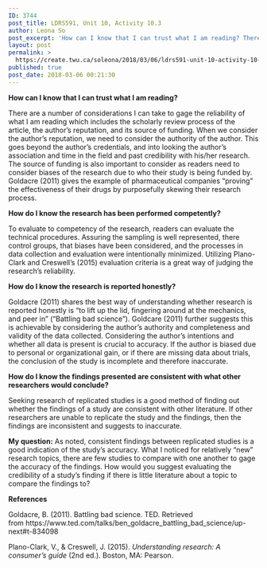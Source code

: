 ```yaml
---
ID: 3744
post_title: LDRS591, Unit 10, Activity 10.3
author: Leona So
post_excerpt: 'How can I know that I can trust what I am reading? There are a number of considerations I can take to gage the reliability of what I am reading which includes the scholarly review process of the article, the author&rsquo;s reputation, and its source of funding. When we consider the author&rsquo;s reputation, we need &hellip; <p><a href="https://create.twu.ca/soleona/2018/03/06/ldrs591-unit-10-activity-10-3/">Continue reading<span> "LDRS591, Unit 10, Activity 10.3"</span></a></p>'
layout: post
permalink: >
  https://create.twu.ca/soleona/2018/03/06/ldrs591-unit-10-activity-10-3/
published: true
post_date: 2018-03-06 00:21:30
---
```

<p><strong>How can I know that I can trust what I am reading?</strong></p>
<p>There are a number of considerations I can take to gage the reliability of what I am reading which includes the scholarly review process of the article, the author&#8217;s reputation, and its source of funding. When we consider the author&#8217;s reputation, we need to consider the authority of the author. This goes beyond the author&#8217;s credentials, and into looking the author&#8217;s association and time in the field and past credibility with his/her research. The source of funding is also important to consider as readers need to consider biases of the research due to who their study is being funded by. Goldacre (2011) gives the example of pharmaceutical companies &#8220;proving&#8221; the effectiveness of their drugs by purposefully skewing their research process.</p>
<p><strong>How do I know the research has been performed competently?</strong></p>
<p>To evaluate to competency of the research, readers can evaluate the technical procedures. Assuring the sampling is well represented, there control groups, that biases have been considered, and the processes in data collection and evaluation were intentionally minimized. Utilizing Plano-Clark and Creswell&#8217;s (2015) evaluation criteria is a great way of judging the research&#8217;s reliability.</p>
<p><strong>How do I know the research is reported honestly?</strong></p>
<p>Goldacre (2011) shares the best way of understanding whether research is reported honestly is &#8220;to lift up the lid, fingering around at the mechanics, and peer in&#8221; (&#8220;Battling bad science&#8221;). Goldcare (2011) further suggests this is achievable by considering the author&#8217;s authority and completeness and validity of the data collected. Considering the author&#8217;s intentions and whether all data is present is crucial to accuracy. If the author is biased due to personal or organizational gain, or if there are missing data about trials, the conclusion of the study is incomplete and therefore inaccurate.</p>
<p><strong>How do I know the findings presented are consistent with what other researchers would conclude?</strong></p>
<p>Seeking research of replicated studies is a good method of finding out whether the findings of a study are consistent with other literature. If other researchers are unable to replicate the study and the findings, then the findings are inconsistent and suggests to inaccurate.</p>
<p><strong>My question:</strong> As noted, consistent findings between replicated studies is a good indication of the study&#8217;s accuracy. What I noticed for relatively &#8220;new&#8221; research topics, there are few studies to compare with one another to gage the accuracy of the findings. How would you suggest evaluating the credibility of a study&#8217;s finding if there is little literature about a topic to compare the findings to?</p>
<p><strong>References</strong></p>
<p>Goldacre, B. (2011). Battling bad science. TED. Retrieved from https://www.ted.com/talks/ben_goldacre_battling_bad_science/up-next#t-834098</p>
<p>Plano-Clark, V., &amp; Creswell, J. (2015). <em>Understanding research: A consumer’s guide</em> (2nd ed.). Boston, MA: Pearson.</p>